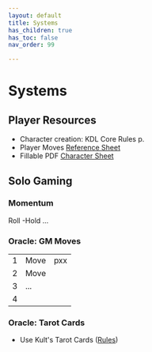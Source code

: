 ```yaml
---
layout: default
title: Systems
has_children: true
has_toc: false
nav_order: 99

---
```


# Systems

## Player Resources

- Character creation: KDL Core Rules p.
- Player Moves [Reference Sheet](https://kultdivinitylost.com/wp-content/uploads/2018/08/KULT-Divinity-Lost-Reference-Sheet-Player-Moves.pdf)
- Fillable PDF [Character Sheet](https://kultdivinitylost.com/wp-content/uploads/2018/09/KULT_Divinity_Lost_Char_Sheet_Filliable.pdf)

## Solo Gaming

### Momentum

Roll -Hold ...

### Oracle: GM Moves

|     |      |     |
| --- | ---- | --- |
| 1   | Move | pxx |
| 2   | Move |     |
| 3   | ...  |     |
| 4   |      |     |

### Oracle: Tarot Cards

- Use Kult's Tarot Cards ([Rules](https://drive.google.com/file/d/1vydDsYUAin7mJYzFIgzeNrQi--sgfZRd/view))
